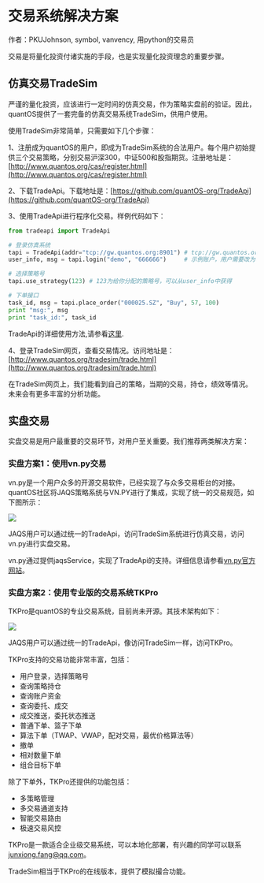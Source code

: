 # 交易系统解决方案

作者：PKUJohnson, symbol, vanvency, 用python的交易员

交易是将量化投资付诸实施的手段，也是实现量化投资理念的重要步骤。

## 仿真交易TradeSim

严谨的量化投资，应该进行一定时间的仿真交易，作为策略实盘前的验证。因此，quantOS提供了一套完备的仿真交易系统TradeSim，供用户使用。

使用TradeSim非常简单，只需要如下几个步骤：

1、注册成为quantOS的用户，即成为TradeSim系统的合法用户。每个用户初始提供三个交易策略，分别交易沪深300，中证500和股指期货。注册地址是：[http://www.quantos.org/cas/register.html](http://www.quantos.org/cas/register.html)

2、下载TradeApi。下载地址是：[https://github.com/quantOS-org/TradeApi](https://github.com/quantOS-org/TradeApi)

3、使用TradeApi进行程序化交易。样例代码如下：

```py
from tradeapi import TradeApi

# 登录仿真系统
tapi = TradeApi(addr="tcp://gw.quantos.org:8901") # tcp://gw.quantos.org:8901是仿真系统地址
user_info, msg = tapi.login("demo", "666666")     # 示例账户，用户需要改为自己注册的账户

# 选择策略号
tapi.use_strategy(123) # 123为给你分配的策略号，可以从user_info中获得

# 下单接口
task_id, msg = tapi.place_order("000025.SZ", "Buy", 57, 100)
print "msg:", msg
print "task_id:", task_id
```

TradeApi的详细使用方法,请参看[这里](http://www.quantos.org/tradesim/doc.html).

4、登录TradeSim网页，查看交易情况。访问地址是：[http://www.quantos.org/tradesim/trade.html](http://www.quantos.org/tradesim/trade.html)

在TradeSim网页上，我们能看到自己的策略，当期的交易，持仓，绩效等情况。未来会有更多丰富的分析功能。

## 实盘交易

实盘交易是用户最重要的交易环节，对用户至关重要。我们推荐两类解决方案：

### 实盘方案1：使用vn.py交易

vn.py是一个用户众多的开源交易软件，已经实现了与众多交易柜台的对接。quantOS社区将JAQS策略系统与VN.PY进行了集成，实现了统一的交易规范，如下图所示：

![](https://github.com/quantOS-org/quantOSUserGuide/blob/master/assets/trade_api.png?raw=true)

JAQS用户可以通过统一的TradeApi，访问TradeSim系统进行仿真交易，访问vn.py进行实盘交易。

vn.py通过提供jaqsService，实现了TradeApi的支持。详细信息请参看[vn.py官方网站](https://github.com/vnpy/vnpy)。

### 实盘方案2：使用专业版的交易系统TKPro

TKPro是quantOS的专业交易系统，目前尚未开源。其技术架构如下：

![](https://github.com/quantOS-org/quantOSUserGuide/blob/master/assets/tkpro.png?raw=true)

JAQS用户可以通过统一的TradeApi，像访问TradeSim一样，访问TKPro。

TKPro支持的交易功能非常丰富，包括：

* 用户登录，选择策略号
* 查询策略持仓
* 查询账户资金
* 查询委托、成交
* 成交推送，委托状态推送
* 普通下单、篮子下单
* 算法下单（TWAP、VWAP，配对交易，最优价格算法等）
* 撤单
* 相对数量下单
* 组合目标下单

除了下单外，TKPro还提供的功能包括：

* 多策略管理
* 多交易通道支持
* 智能交易路由
* 极速交易风控

TKPro是一款适合企业级交易系统，可以本地化部署，有兴趣的同学可以联系[junxiong.fang@qq.com](mailto:junxiong.fang@qq.com)。

TradeSim相当于TKPro的在线版本，提供了模拟撮合功能。

